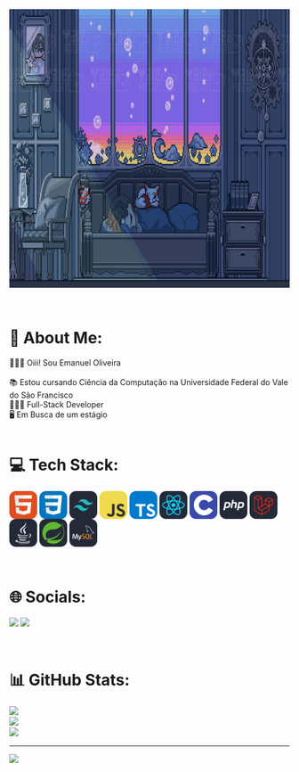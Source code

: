 <div>
  <img height="500" width="1000" align="center" alt="coding-time" src="Gif.gif">
</div>
<br>
<br>

# 💫 About Me:
🙋🏽‍♂️ Oiii! Sou Emanuel Oliveira<br><br>
📚 Estou cursando Ciência da Computação na Universidade Federal do Vale do São Francisco<br>
🧑🏾‍💻 Full-Stack Developer<br>
🖥️ Em Busca de um estágio<br>
<br>

# 💻 Tech Stack:
<div>
  <img align="center" alt="Emanu-HTML" height="50" width="50" src="https://github.com/tandpfun/skill-icons/blob/main/icons/HTML.svg">
  <img align="center" alt="Emanu-CSS" height="50" width="50" src="https://github.com/tandpfun/skill-icons/blob/main/icons/CSS.svg">
  <img align="center" alt="Emanu-Tailwind" height="50" width="50" src="https://github.com/tandpfun/skill-icons/blob/main/icons/TailwindCSS-Dark.svg" />          
  <img align="center" alt="Emanu-Js" height="50" width="50" src="https://github.com/tandpfun/skill-icons/blob/main/icons/JavaScript.svg">
  <img align="center" alt="Emanu-Ts" height="50" width="50" src="https://github.com/tandpfun/skill-icons/blob/main/icons/TypeScript.svg">
  <img align="center" alt="Emanu-React" height="50" width="50" src="https://github.com/tandpfun/skill-icons/blob/main/icons/React-Dark.svg">
  <img align="center" alt="Emanu-C" height="50" width="50" src="https://github.com/tandpfun/skill-icons/blob/main/icons/C.svg" />
  <img align="center" alt="Emanu-PHP" height="50" width="50" src="https://github.com/tandpfun/skill-icons/blob/main/icons/PHP-Dark.svg">
  <img align="center" alt="Emanu-Laravel" height="50" width="50" src="https://github.com/tandpfun/skill-icons/blob/main/icons/Laravel-Dark.svg">
  <img align="center" alt="Emanu-Java" height="50" width="50" src="https://github.com/tandpfun/skill-icons/blob/main/icons/Java-Dark.svg" />
  <img align="center" alt="Emanu-SpringBoot" height="50" width="50" src="https://github.com/tandpfun/skill-icons/blob/main/icons/Spring-Dark.svg" />
  <img align="center" alt="Emanu-MySQL" height="50" width="50" src="https://github.com/tandpfun/skill-icons/blob/main/icons/MySQL-Dark.svg" />         
</div>
<br>
<br>

# 🌐 Socials:
<div> 
  <a href="https://instagram.com/_emanuelfoliveira" target="_blank"><img src="https://img.shields.io/badge/-Instagram-%23E4405F?style=for-the-badge&logo=instagram&logoColor=white"></a>
  <a href="https://www.linkedin.com/in/emanuel-oliveira-9a8758302/" target="_blank"><img src="https://img.shields.io/badge/LinkedIn-0077B5?style=for-the-badge&logo=linkedin&logoColor=white"></a>
</div>
<br>
<br>

# 📊 GitHub Stats:
![](https://github-readme-stats.vercel.app/api?username=EmafPlayer&theme=nightowl&hide_border=false&include_all_commits=false&count_private=false)<br/>
![](https://github-readme-streak-stats.herokuapp.com/?user=EmafPlayer&theme=nightowl&hide_border=false)<br/>
![](https://github-readme-stats.vercel.app/api/top-langs/?username=EmafPlayer&theme=nightowl&hide_border=false&include_all_commits=false&count_private=false&layout=compact)

---
[![](https://visitcount.itsvg.in/api?id=EmafPlayer&icon=0&color=0)](https://visitcount.itsvg.in)

